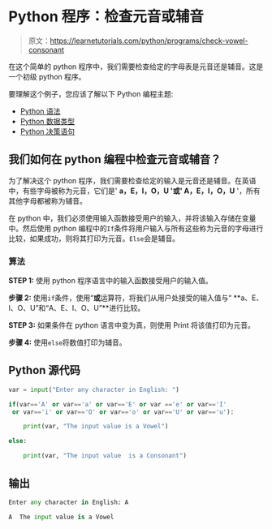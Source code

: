 # Python 程序：检查元音或辅音

> 原文：<https://learnetutorials.com/python/programs/check-vowel-consonant>

在这个简单的 python 程序中，我们需要检查给定的字母表是元音还是辅音。这是一个初级 python 程序。

要理解这个例子，您应该了解以下 Python 编程主题:

*   [Python 语法](../../python/syntax-comments "Python Syntax")
*   [Python 数据类型](../../python/python-datatypes "Datatypes in Python")
*   [Python 决策语句](../../python/decision-making-statements "Python decision making statements")

## 我们如何在 python 编程中检查元音或辅音？

为了解决这个 python 程序，我们需要检查给定的输入是元音还是辅音。在英语中，有些字母被称为元音，它们是' **a，E，I，O，U '或' A，E，I，O，U** '，所有其他字母都被称为辅音。

在 python 中，我们必须使用输入函数接受用户的输入，并将该输入存储在变量中。然后使用 python 编程中的`If`条件将用户输入与所有这些称为元音的字母进行比较，如果成功，则将其打印为元音。`Else`会是辅音。

### 算法

**STEP 1:** 使用 python 程序语言中的输入函数接受用户的输入值。

**步骤 2:** 使用`if`条件，使用“**或**运算符，将我们从用户处接受的输入值与“ **a、E、I、O、U”和“A、E、I、O、U”**进行比较。

**STEP 3:** 如果条件在 python 语言中变为真，则使用 Print 将该值打印为元音。

**步骤 4:** 使用`else`将数值打印为辅音。

## Python 源代码

```py
var = input("Enter any character in English: ")

if(var=='A' or var=='a' or var=='E' or var =='e' or var=='I'
 or var=='i' or var=='O' or var=='o' or var=='U' or var=='u'):

    print(var, "The input value is a Vowel")

else:

    print(var, "The input value  is a Consonant")

```

## 输出

```py
Enter any character in English: A

A  The input value is a Vowel
```